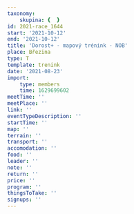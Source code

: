 ```yaml
---
taxonomy:
    skupina: {  }
id: 2021-race_1644
start: '2021-10-12'
end: '2021-10-12'
title: 'Dorost+ - mapový trénink - NOB'
place: Březina
type: T
template: trenink
date: '2021-08-23'
import:
    type: members
    time: 1629699602
meetTime: ''
meetPlace: ''
link: ''
eventTypeDescription: ''
startTime: ''
map: ''
terrain: ''
transport: ''
accomodation: ''
food: ''
leader: ''
note: ''
return: ''
price: ''
program: ''
thingsToTake: ''
signups: ''
---
```


